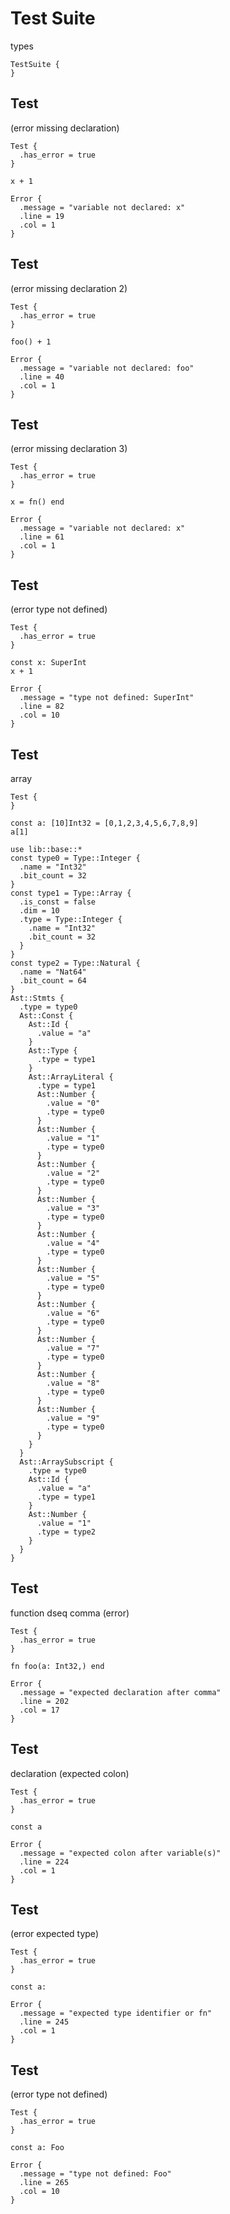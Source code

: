 # Test Suite
types

```cent
TestSuite {
}
```

## Test
(error missing declaration)

```cent
Test {
  .has_error = true
}
```

```akela
x + 1
```

```cent
Error {
  .message = "variable not declared: x"
  .line = 19
  .col = 1
}
```

## Test
(error missing declaration 2)

```cent
Test {
  .has_error = true
}
```

```akela
foo() + 1
```

```cent
Error {
  .message = "variable not declared: foo"
  .line = 40
  .col = 1
}
```

## Test
(error missing declaration 3)

```cent
Test {
  .has_error = true
}
```

```akela
x = fn() end
```

```cent
Error {
  .message = "variable not declared: x"
  .line = 61
  .col = 1
}
```

## Test
(error type not defined)

```cent
Test {
  .has_error = true
}
```

```akela
const x: SuperInt
x + 1
```

```cent
Error {
  .message = "type not defined: SuperInt"
  .line = 82
  .col = 10
}
```

## Test
array

```cent
Test {
}
```

```akela
const a: [10]Int32 = [0,1,2,3,4,5,6,7,8,9]
a[1]
```

```cent
use lib::base::*
const type0 = Type::Integer {
  .name = "Int32"
  .bit_count = 32
}
const type1 = Type::Array {
  .is_const = false
  .dim = 10
  .type = Type::Integer {
    .name = "Int32"
    .bit_count = 32
  }
}
const type2 = Type::Natural {
  .name = "Nat64"
  .bit_count = 64
}
Ast::Stmts {
  .type = type0
  Ast::Const {
    Ast::Id {
      .value = "a"
    }
    Ast::Type {
      .type = type1
    }
    Ast::ArrayLiteral {
      .type = type1
      Ast::Number {
        .value = "0"
        .type = type0
      }
      Ast::Number {
        .value = "1"
        .type = type0
      }
      Ast::Number {
        .value = "2"
        .type = type0
      }
      Ast::Number {
        .value = "3"
        .type = type0
      }
      Ast::Number {
        .value = "4"
        .type = type0
      }
      Ast::Number {
        .value = "5"
        .type = type0
      }
      Ast::Number {
        .value = "6"
        .type = type0
      }
      Ast::Number {
        .value = "7"
        .type = type0
      }
      Ast::Number {
        .value = "8"
        .type = type0
      }
      Ast::Number {
        .value = "9"
        .type = type0
      }
    }
  }
  Ast::ArraySubscript {
    .type = type0
    Ast::Id {
      .value = "a"
      .type = type1
    }
    Ast::Number {
      .value = "1"
      .type = type2
    }
  }
}
```

## Test
function dseq comma (error)

```cent
Test {
  .has_error = true
}
```

```akela
fn foo(a: Int32,) end
```

```cent
Error {
  .message = "expected declaration after comma"
  .line = 202
  .col = 17
}
```

## Test
declaration (expected colon)

```cent
Test {
  .has_error = true
}
```

```akela
const a
```

```cent
Error {
  .message = "expected colon after variable(s)"
  .line = 224
  .col = 1
}
```

## Test
(error expected type)

```cent
Test {
  .has_error = true
}
```

```akela
const a:
```

```cent
Error {
  .message = "expected type identifier or fn"
  .line = 245
  .col = 1
}
```

## Test
(error type not defined)

```cent
Test {
  .has_error = true
}
```

```akela
const a: Foo
```

```cent
Error {
  .message = "type not defined: Foo"
  .line = 265
  .col = 10
}
```